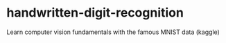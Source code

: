 # handwritten-digit-recognition
Learn computer vision fundamentals with the famous MNIST data (kaggle)
